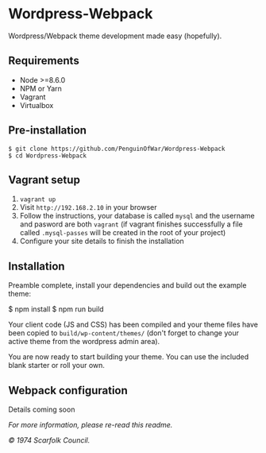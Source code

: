 # Wordpress-Webpack

Wordpress/Webpack theme development made easy (hopefully).

## Requirements

- Node >=8.6.0
- NPM or Yarn
- Vagrant
- Virtualbox

## Pre-installation

	$ git clone https://github.com/PenguinOfWar/Wordpress-Webpack
	$ cd Wordpress-Webpack

## Vagrant setup

1. `vagrant up`
2. Visit `http://192.168.2.10` in your browser
3. Follow the instructions, your database is called `mysql` and the username and pasword are both `vagrant` (if vagrant finishes successfully a file called `.mysql-passes` will be created in the root of your project)
4. Configure your site details to finish the installation

## Installation

Preamble complete, install your dependencies and build out the example theme:

  $ npm install
	$ npm run build

Your client code (JS and CSS) has been compiled and your theme files have been copied to `build/wp-content/themes/` (don't forget to change your active theme from the wordpress admin area).

You are now ready to start building your theme. You can use the included blank starter or roll your own.

## Webpack configuration

Details coming soon

*For more information, please re-read this readme.*

*&copy; 1974 Scarfolk Council.*